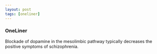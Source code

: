 ```yaml
---
layout: post
tags: [oneliner]
---
```



### OneLiner

Blockade of dopamine in the mesolimbic pathway typically decreases the positive symptoms of schizophrenia.
